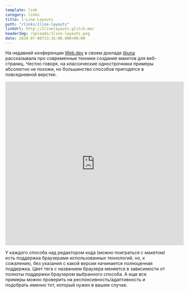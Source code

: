 ```yaml
---
template: link
category: links
title: 1-Line Layouts
path: "/links/1line-layouts"
linkUrl: http://1linelayouts.glitch.me/
headerImg: /uploads/1line-layouts.png
date: 2020-07-06T13:16:00.000+00:00
---
```


На недавней конференции [Web.dev](https://web.dev/) в своем докладе [@una](https://twitter.com/una) рассказывала про современные техники создания макетов для веб-страниц. Честно говоря, на классические однострочники примеры абсолютно не похожи, но большинство способов пригодятся в повседневной верстке.

<iframe width="560" height="515" src="https://www.youtube.com/embed/qm0IfG1GyZU" frameborder="0" allow="accelerometer; autoplay; encrypted-media; gyroscope; picture-in-picture" allowfullscreen></iframe>

У каждого способа над редактором кода (можно поиграться с макетом) есть поддержка браузерами использованных технологий, но, к сожалению, без указания с какой версии начинается полноценная поддержка. Цвет тега с названием браузера меняется в зависимости от полноты поддержки браузером выбранного способа. А еще все примеры можно проверить на респонсивность/адаптивность и подобрать именно тот, который нужен в вашем случае.
